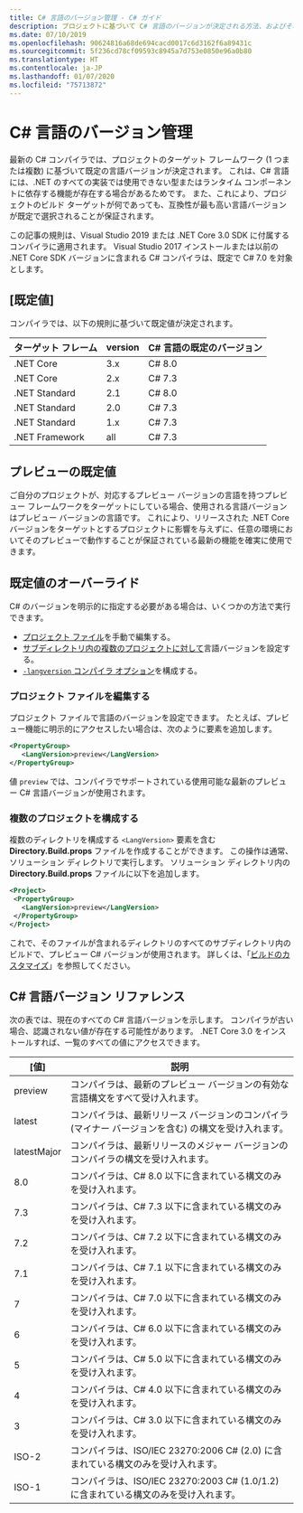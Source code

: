 ```yaml
---
title: C# 言語のバージョン管理 - C# ガイド
description: プロジェクトに基づいて C# 言語のバージョンが決定される方法、およびそれを手動で調整できるさまざまな値について説明します。
ms.date: 07/10/2019
ms.openlocfilehash: 90624816a68de694cacd0017c6d3162f6a89431c
ms.sourcegitcommit: 5f236cd78cf09593c8945a7d753e0850e96a0b80
ms.translationtype: HT
ms.contentlocale: ja-JP
ms.lasthandoff: 01/07/2020
ms.locfileid: "75713872"
---
```

# <a name="c-language-versioning"></a>C# 言語のバージョン管理

最新の C# コンパイラでは、プロジェクトのターゲット フレームワーク (1 つまたは複数) に基づいて既定の言語バージョンが決定されます。 これは、C# 言語には、.NET のすべての実装では使用できない型またはランタイム コンポーネントに依存する機能が存在する場合があるためです。 また、これにより、プロジェクトのビルド ターゲットが何であっても、互換性が最も高い言語バージョンが既定で選択されることが保証されます。

この記事の規則は、Visual Studio 2019 または .NET Core 3.0 SDK に付属するコンパイラに適用されます。 Visual Studio 2017 インストールまたは以前の .NET Core SDK バージョンに含まれる C# コンパイラは、既定で C# 7.0 を対象とします。 

## <a name="defaults"></a>[既定値]

コンパイラでは、以下の規則に基づいて既定値が決定されます。

|ターゲット フレーム|version|C# 言語の既定のバージョン|
|----------------|-------|---------------------------|
|.NET Core|3.x|C# 8.0|
|.NET Core|2.x|C# 7.3|
|.NET Standard|2.1|C# 8.0|
|.NET Standard|2.0|C# 7.3|
|.NET Standard|1.x|C# 7.3|
|.NET Framework|all|C# 7.3|

## <a name="default-for-previews"></a>プレビューの既定値

ご自分のプロジェクトが、対応するプレビュー バージョンの言語を持つプレビュー フレームワークをターゲットにしている場合、使用される言語バージョンはプレビュー バージョンの言語です。 これにより、リリースされた .NET Core バージョンをターゲットとするプロジェクトに影響を与えずに、任意の環境においてそのプレビューで動作することが保証されている最新の機能を確実に使用できます。

## <a name="override-a-default"></a>既定値のオーバーライド

C# のバージョンを明示的に指定する必要がある場合は、いくつかの方法で実行できます。

- [プロジェクト ファイル](#edit-the-project-file)を手動で編集する。
- [サブディレクトリ内の複数のプロジェクトに対して](#configure-multiple-projects)言語バージョンを設定する。
- [`-langversion` コンパイラ オプション](compiler-options/langversion-compiler-option.md)を構成する。

### <a name="edit-the-project-file"></a>プロジェクト ファイルを編集する

プロジェクト ファイルで言語のバージョンを設定できます。 たとえば、プレビュー機能に明示的にアクセスしたい場合は、次のように要素を追加します。

```xml
<PropertyGroup>
   <LangVersion>preview</LangVersion>
</PropertyGroup>
```

値 `preview` では、コンパイラでサポートされている使用可能な最新のプレビュー C# 言語バージョンが使用されます。

### <a name="configure-multiple-projects"></a>複数のプロジェクトを構成する

複数のディレクトリを構成する `<LangVersion>` 要素を含む **Directory.Build.props** ファイルを作成することができます。 この操作は通常、ソリューション ディレクトリで実行します。 ソリューション ディレクトリ内の **Directory.Build.props** ファイルに以下を追加します。

```xml
<Project>
 <PropertyGroup>
   <LangVersion>preview</LangVersion>
 </PropertyGroup>
</Project>
```

これで、そのファイルが含まれるディレクトリのすべてのサブディレクトリ内のビルドで、プレビュー C# バージョンが使用されます。 詳しくは、「[ビルドのカスタマイズ](/visualstudio/msbuild/customize-your-build)」を参照してください。

## <a name="c-language-version-reference"></a>C# 言語バージョン リファレンス

次の表では、現在のすべての C# 言語バージョンを示します。 コンパイラが古い場合、認識されない値が存在する可能性があります。 .NET Core 3.0 をインストールすれば、一覧のすべての値にアクセスできます。

|[値]|説明|
|------------|-------------|
|preview|コンパイラは、最新のプレビュー バージョンの有効な言語構文をすべて受け入れます。|
|latest|コンパイラは、最新リリース バージョンのコンパイラ (マイナー バージョンを含む) の構文を受け入れます。|
|latestMajor|コンパイラは、最新リリースのメジャー バージョンのコンパイラの構文を受け入れます。|
|8.0|コンパイラは、C# 8.0 以下に含まれている構文のみを受け入れます。|
|7.3|コンパイラは、C# 7.3 以下に含まれている構文のみを受け入れます。|
|7.2|コンパイラは、C# 7.2 以下に含まれている構文のみを受け入れます。|
|7.1|コンパイラは、C# 7.1 以下に含まれている構文のみを受け入れます。|
|7|コンパイラは、C# 7.0 以下に含まれている構文のみを受け入れます。|
|6|コンパイラは、C# 6.0 以下に含まれている構文のみを受け入れます。|
|5|コンパイラは、C# 5.0 以下に含まれている構文のみを受け入れます。|
|4|コンパイラは、C# 4.0 以下に含まれている構文のみを受け入れます。|
|3|コンパイラは、C# 3.0 以下に含まれている構文のみを受け入れます。|
|ISO-2|コンパイラは、ISO/IEC 23270:2006 C# (2.0) に含まれている構文のみを受け入れます。 |
|ISO-1|コンパイラは、ISO/IEC 23270:2003 C# (1.0/1.2) に含まれている構文のみを受け入れます。 |

